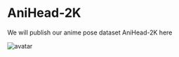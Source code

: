 # AniHead-2K

We will publish our anime pose dataset AniHead-2K here

![avatar](/https://github.com/zhangjiale487/AniHead-2K/blob/main/images/figure.png)